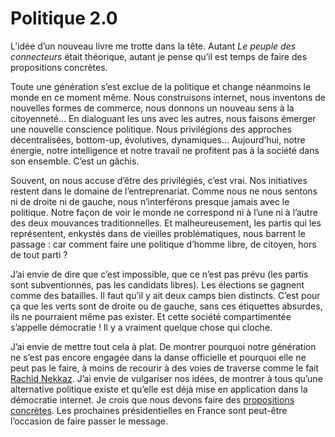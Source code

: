 # Politique 2.0

L’idée d’un nouveau livre me trotte dans la tête. Autant *Le peuple des connecteurs* était théorique, autant je pense qu’il est temps de faire des propositions concrètes.

Toute une génération s’est exclue de la politique et change néanmoins le monde en ce moment même. Nous construisons internet, nous inventons de nouvelles formes de commerce, nous donnons un nouveau sens à la citoyenneté… En dialoguant les uns avec les autres, nous faisons émerger une nouvelle conscience politique. Nous privilégions des approches décentralisées, bottom-up, évolutives, dynamiques… Aujourd’hui, notre énergie, notre intelligence et notre travail ne profitent pas à la société dans son ensemble. C’est un gâchis.

Souvent, on nous accuse d’être des privilégiés, c’est vrai. Nos initiatives restent dans le domaine de l’entreprenariat. Comme nous ne nous sentons ni de droite ni de gauche, nous n’interférons presque jamais avec le politique. Notre façon de voir le monde ne correspond ni à l’une ni à l’autre des deux mouvances traditionnelles. Et malheureusement, les partis qui les représentent, enkystés dans de vieilles problématiques, nous barrent le passage : car comment faire une politique d’homme libre, de citoyen, hors de tout parti ?

J’ai envie de dire que c’est impossible, que ce n’est pas prévu (les partis sont subventionnés, pas les candidats libres). Les élections se gagnent comme des batailles. Il faut qu’il y ait deux camps bien distincts. C’est pour ça que les verts sont de droite ou de gauche, sans ces étiquettes absurdes, ils ne pourraient même pas exister. Et cette société compartimentée s’appelle démocratie ! Il y a vraiment quelque chose qui cloche.

J’ai envie de mettre tout cela à plat. De montrer pourquoi notre génération ne s’est pas encore engagée dans la danse officielle et pourquoi elle ne peut pas le faire, à moins de recourir à des voies de traverse comme le fait [Rachid Nekkaz](https://tcrouzet.com/2006/04/29/rachid-nekkaz-un-mec-bien/). J’ai envie de vulgariser nos idées, de montrer à tous qu’une alternative politique existe et qu’elle est déjà mise en application dans la démocratie internet. Je crois que nous devons faire des [propositions concrètes](https://tcrouzet.com/peuple/que-faire-35810). Les prochaines présidentielles en France sont peut-être l’occasion de faire passer le message.